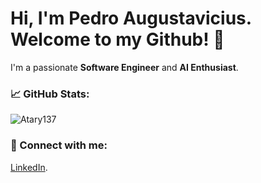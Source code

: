 # Hi, I'm Pedro Augustavicius. Welcome to my Github! 👋
I'm a passionate **Software Engineer** and **AI Enthusiast**.

### 📈 GitHub Stats:
![Atary137](https://github-readme-stats.vercel.app/api?username=yourusername&show_icons=true&hide_title=true)

### 💬 Connect with me:
[LinkedIn]((https://www.linkedin.com/in/pedroalexandreaugustavicius/)).
